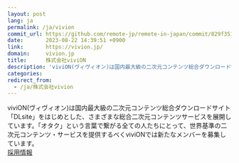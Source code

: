 ```yaml
---
layout: post
lang: ja
permalink: /ja/vivion
commit_url: https://github.com/remote-jp/remote-in-japan/commit/829f351c918a2d9f3b0dfd723c39258c6e959d3a
date:       2023-08-22 14:39:51 +0900
link:       https://vivion.jp/
domain:     vivion.jp
title:      株式会社viviON
description: 'viviON(ヴィヴィオン)は国内最大級の二次元コンテンツ総合ダウンロードサイト「DLsite」をはじめとした、さまざまな総合二次元コンテンツサービスを展開しています。「オタク」という言葉で繋がる全ての人たちにとって、世界基準の二次元コンテンツ・サービスを提供するべくviviONでは新たなメンバーを募集しています。 採用情報'
categories: 
redirect_from:
  - /ja/株式会社vivion
---
```


<p>viviON(ヴィヴィオン)は国内最大級の二次元コンテンツ総合ダウンロードサイト「DLsite」をはじめとした、さまざまな総合二次元コンテンツサービスを展開しています。「オタク」という言葉で繋がる全ての人たちにとって、世界基準の二次元コンテンツ・サービスを提供するべくviviONでは新たなメンバーを募集しています。<br /><a href="https://vivion.jp/recruit/">採用情報</a></p>
